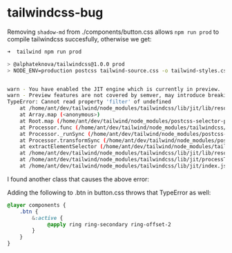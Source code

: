 # tailwindcss-bug

Removing `shadow-md` from ./components/button.css allows `npm run prod` to compile tailwindcss succesfully, otherwise we get:

```bash
➜  tailwind npm run prod

> @alphateknova/tailwindcss@1.0.0 prod
> NODE_ENV=production postcss tailwind-source.css -o tailwind-styles.css


warn - You have enabled the JIT engine which is currently in preview.
warn - Preview features are not covered by semver, may introduce breaking changes, and can change at any time.
TypeError: Cannot read property 'filter' of undefined
    at /home/ant/dev/tailwind/node_modules/tailwindcss/lib/jit/lib/resolveDefaultsAtRules.js:39:60
    at Array.map (<anonymous>)
    at Root.map (/home/ant/dev/tailwind/node_modules/postcss-selector-parser/dist/selectors/container.js:347:23)
    at Processor.func (/home/ant/dev/tailwind/node_modules/tailwindcss/lib/jit/lib/resolveDefaultsAtRules.js:38:20)
    at Processor._runSync (/home/ant/dev/tailwind/node_modules/postcss-selector-parser/dist/processor.js:102:26)
    at Processor.transformSync (/home/ant/dev/tailwind/node_modules/postcss-selector-parser/dist/processor.js:171:17)
    at extractElementSelector (/home/ant/dev/tailwind/node_modules/tailwindcss/lib/jit/lib/resolveDefaultsAtRules.js:47:47)
    at /home/ant/dev/tailwind/node_modules/tailwindcss/lib/jit/lib/resolveDefaultsAtRules.js:82:30
    at /home/ant/dev/tailwind/node_modules/tailwindcss/lib/jit/processTailwindFeatures.js:64:50
    at /home/ant/dev/tailwind/node_modules/tailwindcss/lib/jit/index.js:25:56
```

I found another class that causes the above error:

Adding the following to .btn in button.css throws that TypeError as well:

```css
@layer components {
    .btn {
        &:active {
             @apply ring ring-secondary ring-offset-2
        }
    }
}

```